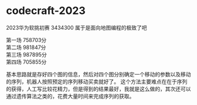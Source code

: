 # codecraft-2023
2023华为软挑初赛 3434300 属于是面向地图编程的极致了吧

第一场   758703分  
第二场   981847分  
第三场   987895分  
第四场   705855分  

基本思路就是存好四个图的信息，然后对四个图分别确定一个移动的参数以及移动的序列，机器人按照预定的序列移动买卖就好了。
这个方法主要难点在在于序列的获得，人工写比较花精力，但是得到的结果最好，我就是这么做的，其次还可以通过遗传算法之类的，花费大量时间来完成序列的获取。
